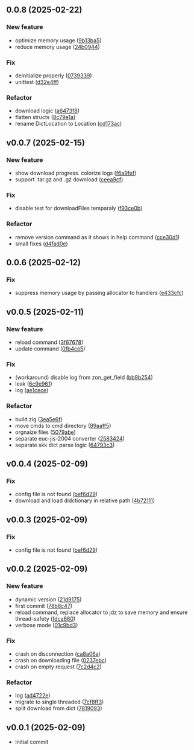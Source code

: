 ## 0.0.8 (2025-02-22)

### New feature

- optimize memory usage ([9b13ba5](https://github.com/waynezhang/toyskkserv/commit/9b13ba5ddeb47032a2b2a22756a2734aa59922cf))
- reduce memory usage ([24b0944](https://github.com/waynezhang/toyskkserv/commit/24b0944f8c005ca3ff216a190353961749d068b9))

### Fix

- deinitialize properly ([0739339](https://github.com/waynezhang/toyskkserv/commit/0739339a2305ca91d277346b7f019fbadd20967f))
- unittest ([d32e4ff](https://github.com/waynezhang/toyskkserv/commit/d32e4ff2b6d41d3a4ce686893d0991ed99a081cb))

### Refactor

- download logic ([a6473f8](https://github.com/waynezhang/toyskkserv/commit/a6473f8372eeab6e1543875a598cbb7130c7437d))
- flatten structs ([8c79e1a](https://github.com/waynezhang/toyskkserv/commit/8c79e1a9639e526da20698240c0f5f7ce71bb7f0))
- rename DictLocation to Location ([cd173ac](https://github.com/waynezhang/toyskkserv/commit/cd173acda41486d6375985d6d43d7f44710adf29))


## v0.0.7 (2025-02-15)

### New feature

- show download progress. colorize logs ([f6a9fef](https://github.com/waynezhang/toyskkserv/commit/f6a9fef9e0c355a0137afd150ada1780f0a01f5f))
- support .tar.gz and .gz download ([ceea9cf](https://github.com/waynezhang/toyskkserv/commit/ceea9cf4e98585964bb1ce9076b44fc743b644be))

### Fix

- disable test for downloadFiles temparaly ([f93ce0b](https://github.com/waynezhang/toyskkserv/commit/f93ce0b08bc7ae977927640e9dcebfd91ebce473))

### Refactor

- remove version command as it shows in help command ([cce30d1](https://github.com/waynezhang/toyskkserv/commit/cce30d18b77218383bc838132b42c56bfd8a8420))
- small fixes ([d4fad0e](https://github.com/waynezhang/toyskkserv/commit/d4fad0e31e936742b4d299931bc2d48e44be1891))


## 0.0.6 (2025-02-12)

### Fix

- suppress memory usage by passing allocator to handlers ([e433cfc](https://github.com/waynezhang/toyskkserv/commit/e433cfc108d75704d76fccf70e1834fba878cb2f))


## v0.0.5 (2025-02-11)

### New feature

- reload command ([3f67678](https://github.com/waynezhang/toyskkserv/commit/3f67678048d5fefe5e8f5af4dacff62ee0784650))
- update command ([0fb4ce5](https://github.com/waynezhang/toyskkserv/commit/0fb4ce5301623fdaa8f2118ee5f2acee306ffae8))

### Fix

- (workaround) disable log from zon_get_field ([bb9b254](https://github.com/waynezhang/toyskkserv/commit/bb9b254f3e83db3a6bc1758f9bed749dba6eae64))
- leak ([6c9e961](https://github.com/waynezhang/toyskkserv/commit/6c9e96129fd2375e44cacc1034a7383d17d28353))
- log ([ae1cece](https://github.com/waynezhang/toyskkserv/commit/ae1ceced3feab282d2ada678196af3d1483b5ad3))

### Refactor

- build.zig ([3ea5e6f](https://github.com/waynezhang/toyskkserv/commit/3ea5e6f264deb5aaf91a490f173b97755762ea6d))
- move cmds to cmd directory ([89aaff5](https://github.com/waynezhang/toyskkserv/commit/89aaff5742d8c8f184e2e85f4465fc0413eedaf4))
- orgnaize files ([5079abe](https://github.com/waynezhang/toyskkserv/commit/5079abef2241cbc8cc33e176e32b9b43a9b9b877))
- separate euc-jis-2004 converter ([2583424](https://github.com/waynezhang/toyskkserv/commit/2583424c3a245ad6bb085774c81655f0c39df96a))
- separate skk dict parse logic ([64793c3](https://github.com/waynezhang/toyskkserv/commit/64793c37823d9a6630c55e9a3939f4e7a64a0470))


## v0.0.4 (2025-02-09)

### Fix

- config file is not found ([bef6d29](https://github.com/waynezhang/toyskkserv/commit/bef6d29a097c5c5f1794a7f89e7a3b397e77ff08))
- download and load didctionary in relative path ([4b72111](https://github.com/waynezhang/toyskkserv/commit/4b72111a68730697c00e3b48cd8b6a1f0ea387ec))


## v0.0.3 (2025-02-09)

### Fix

- config file is not found ([bef6d29](https://github.com/waynezhang/toyskkserv/commit/bef6d29a097c5c5f1794a7f89e7a3b397e77ff08))


## v0.0.2 (2025-02-09)

### New feature

- dynamic version ([21d9175](https://github.com/waynezhang/toyskkserv/commit/21d91757bd2802564b21b1a2b479f9d568164b3b))
- first commit ([78b8c47](https://github.com/waynezhang/toyskkserv/commit/78b8c47f8734f5147340d4a43005f27018513204))
- reload command, replace allocator to jdz to save memory and ensure thread-safety ([fdca680](https://github.com/waynezhang/toyskkserv/commit/fdca680ca75f3bedcfe3cfd78103da00430f62a7))
- verbose mode ([01c9bd3](https://github.com/waynezhang/toyskkserv/commit/01c9bd330d9a650c6943f7838b1fb502d82e4ce7))

### Fix

- crash on disconnection ([ca8a06a](https://github.com/waynezhang/toyskkserv/commit/ca8a06a6ecbf6b38bd9ac9f49debc7ae9038eb0c))
- crash on downloading file ([0237ebc](https://github.com/waynezhang/toyskkserv/commit/0237ebc06abb57d2d2b0af3a8056704e361ac971))
- crash on empty request ([7c2d4c2](https://github.com/waynezhang/toyskkserv/commit/7c2d4c2fc985d1c17d437d70cffcd1836e8ea1d2))

### Refactor

- log ([ad4722e](https://github.com/waynezhang/toyskkserv/commit/ad4722e8c4fe1b12b72648d2031e305ec94ac1ed))
- migrate to single threaded ([7cf8ff3](https://github.com/waynezhang/toyskkserv/commit/7cf8ff364c649d2305541f215b5c7f9318c48efe))
- split download from dict ([7819093](https://github.com/waynezhang/toyskkserv/commit/78190936558c008ab4e9964fb1b3b154875c025f))


## v0.0.1 (2025-02-09)

- Initial commit
